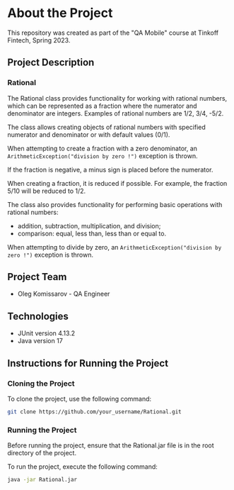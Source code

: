 # About the Project
This repository was created as part of the "QA Mobile" course at Tinkoff Fintech, Spring 2023.

## Project Description
### Rational
The Rational class provides functionality for working with rational numbers, which can be represented as a fraction where the numerator and denominator are integers. Examples of rational numbers are 1/2, 3/4, -5/2.

The class allows creating objects of rational numbers with specified numerator and denominator or with default values (0/1).

When attempting to create a fraction with a zero denominator, an `ArithmeticException("division by zero !")` exception is thrown.

If the fraction is negative, a minus sign is placed before the numerator.

When creating a fraction, it is reduced if possible. For example, the fraction 5/10 will be reduced to 1/2.

The class also provides functionality for performing basic operations with rational numbers:
- addition, subtraction, multiplication, and division;
- comparison: equal, less than, less than or equal to.

When attempting to divide by zero, an `ArithmeticException("division by zero !")` exception is thrown.

## Project Team
- Oleg Komissarov - QA Engineer

## Technologies
- JUnit version 4.13.2
- Java version 17

## Instructions for Running the Project
### Cloning the Project
To clone the project, use the following command:

```bash
git clone https://github.com/your_username/Rational.git
```

### Running the Project
Before running the project, ensure that the Rational.jar file is in the root directory of the project.

To run the project, execute the following command:
```bash
java -jar Rational.jar
```

